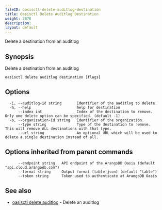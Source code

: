 ```yaml
---
fileID: oasisctl-delete-auditlog-destination
title: Oasisctl Delete Auditlog Destination
weight: 2870
description: 
layout: default
---
```

Delete a destination from an auditlog

## Synopsis

Delete a destination from an auditlog

```
oasisctl delete auditlog destination [flags]
```

## Options

```
  -i, --auditlog-id string       Identifier of the auditlog to delete.
  -h, --help                     help for destination
      --index int                Index of the destination to remove. Only one delete option can be specified. (default -1)
  -o, --organization-id string   Identifier of the organization.
      --type string              Type of the destination to remove. This will remove ALL destinations with that type.
      --url string               An optional URL which will be used to delete a single destination instead of all.
```

## Options inherited from parent commands

```
      --endpoint string   API endpoint of the ArangoDB Oasis (default "api.cloud.arangodb.com")
      --format string     Output format (table|json) (default "table")
      --token string      Token used to authenticate at ArangoDB Oasis
```

## See also

* [oasisctl delete auditlog](oasisctl-delete-auditlog)	 - Delete an auditlog

